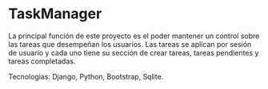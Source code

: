 # TaskManager
La principal función de este proyecto es el poder mantener un control sobre las tareas que desempeñan los usuarios. Las tareas se aplican por sesión de usuario y cada uno tiene su sección de crear tareas, tareas pendientes y tareas completadas.

Tecnologias: Django, Python, Bootstrap, Sqlite.
